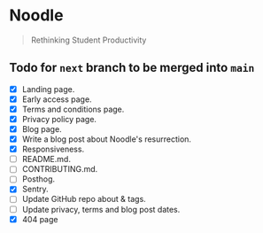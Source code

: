 # Noodle

> Rethinking Student Productivity

## Todo for `next` branch to be merged into `main`

- [x] Landing page.
- [x] Early access page.
- [x] Terms and conditions page.
- [x] Privacy policy page.
- [x] Blog page.
- [x] Write a blog post about Noodle's resurrection.
- [x] Responsiveness.
- [ ] README.md.
- [ ] CONTRIBUTING.md.
- [ ] Posthog.
- [x] Sentry.
- [ ] Update GitHub repo about & tags.
- [ ] Update privacy, terms and blog post dates.
- [x] 404 page
